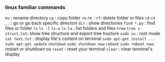 ### linux familiar commands

`mv` : rename directory
`cp` : copy folder
`rm` `rm -rf`: delete folder or files
`cd` `cd ..` : go or go back specific directort
`dir` : show directories
`find *.py` : find files or folder
`ls` `ls -l` `ls-a` `ls-la` : list folders and files
`tree` `tree > struct.txt`: show tree structure and export tree tructure
`sudo su` : root mode
`cat text.txt` : display file's content on terminal
`sudo apt-get install ...` `sudo apt-get update`
`shutdown` `sudo shutdown now` `reboot` `sudo reboot now`: restart or shutdown os
`reset` : reset your terminal
`clear` : clear terminal's display
